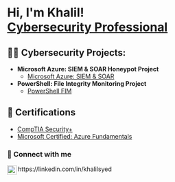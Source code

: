 <h1>Hi, I'm Khalil! <br/a> <a href="https://www.linkedin.com/in/khalilsyed/">Cybersecurity Professional</a>
<h2>👨‍💻 Cybersecurity Projects:</h2>

- <b>Microsoft Azure: SIEM & SOAR Honeypot Project</b>
  - [Microsoft Azure: SIEM & SOAR](https://github.com/khalilsyed/MicrosoftAzureSentinal-SIEM-/tree/main)
- <b>PowerShell: File Integrity Monitoring Project</b>
  - [PowerShell FIM](https://github.com/khalilsyed/PowerShell-FIM-Project/blob/main)
 
<h2>🥇 Certifications </h2>
  
- [CompTIA Security+ ](https://www.linkedin.com/in/khalil-syed-025b69168/overlay/1706032048906/single-media-viewer/?profileId=ACoAACgJ5t0BlRA378VGIhtwR_KHyuCN3XuNkH8)
- [Microsoft Certified: Azure Fundamentals]()


<h3> 🤳 Connect with me</h3>

<img align="left" alt="khalilsyed | LinkedIn" width="22px" src="https://cdn.jsdelivr.net/npm/simple-icons@v3/icons/linkedin.svg" /> 
https://linkedin.com/in/khalilsyed



